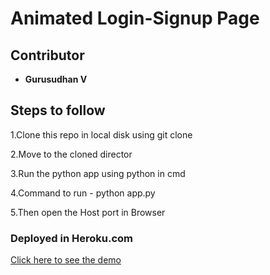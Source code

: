 # Animated Login-Signup Page

## Contributor

- **Gurusudhan V**

## Steps to follow

1.Clone this repo in local disk using git clone

2.Move to the cloned director

3.Run the python app using python in cmd

4.Command to run - python app.py

5.Then open the Host port in Browser

### Deployed in Heroku.com

[Click here to see the demo](https://gs-blogs.herokuapp.com/)
